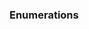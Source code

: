 <div id="title">

### Enumerations
</div>

<div id="body">

<include src="what/container-inParent-asPanel.md" boilerplate />

</div>